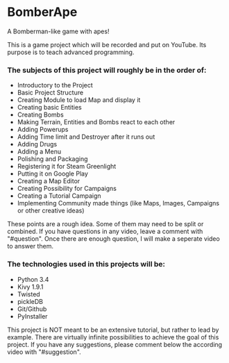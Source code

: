 # BomberApe
A Bomberman-like game with apes!

This is a game project which will be recorded and put on YouTube.
Its purpose is to teach advanced programming.

### The subjects of this project will roughly be in the order of:
- Introductory to the Project
- Basic Project Structure
- Creating Module to load Map and display it
- Creating basic Entities
- Creating Bombs
- Making Terrain, Entities and Bombs react to each other
- Adding Powerups
- Adding Time limit and Destroyer after it runs out
- Adding Drugs
- Adding a Menu
- Polishing and Packaging
- Registering it for Steam Greenlight
- Putting it on Google Play
- Creating a Map Editor
- Creating Possibility for Campaigns
- Creating a Tutorial Campaign
- Implementing Community made things (like Maps, Images, Campaigns or other creative ideas)

These points are a rough idea. Some of them may need to be split or combined.
If you have questions in any video, leave a comment with "#question".
Once there are enough question, I will make a seperate video to answer them.

### The technologies used in this projects will be:
- Python 3.4
- Kivy 1.9.1
- Twisted
- pickleDB
- Git/Github
- PyInstaller

This project is NOT meant to be an extensive tutorial, but rather to lead by example.
There are virtually infinite possibilities to achieve the goal of this project.
If you have any suggestions, please comment below the according video with "#suggestion".
